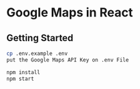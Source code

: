 # Google Maps in React

## Getting Started

```bash
cp .env.example .env
put the Google Maps API Key on .env File

npm install
npm start
```

